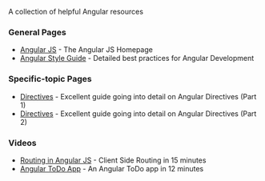 A collection of helpful Angular resources

### General Pages
* [Angular JS](https://angularjs.org/) - The Angular JS Homepage
* [Angular Style Guide](https://github.com/johnpapa/angular-styleguide) - Detailed best practices for Angular Development

### Specific-topic Pages
* [Directives](http://www.sitepoint.com/practical-guide-angularjs-directives/) - Excellent guide going into detail on Angular Directives (Part 1)
* [Directives](http://www.sitepoint.com/practical-guide-angularjs-directives-part-two/) - Excellent guide going into detail on Angular Directives (Part 2)

### Videos
* [Routing in Angular JS](https://www.youtube.com/watch?v=5uhZCc0j9RY) - Client Side Routing in 15 minutes
* [Angular ToDo App](https://www.youtube.com/watch?v=WuiHuZq_cg4) - An Angular ToDo app in 12 minutes